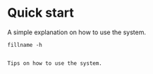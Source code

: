 # Quick start

A simple explanation on how to use the system.

```shell
fillname -h
```

```{tip} 

Tips on how to use the system.
```
